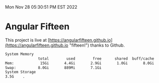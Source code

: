 Mon Nov 28 05:30:51 PM EST 2022

# Angular Fifteen


This project is live at [https://angularfifteen.github.io](https://angularfifteen.github.io "fifteen!") thanks to Github.

```bash
System Memory
               total        used        free      shared  buff/cache   available
Mem:            15Gi       4.4Gi       2.9Gi       1.0Gi       8.0Gi       9.6Gi
Swap:          8.0Gi       889Mi       7.1Gi
System Storage
3.5G	.

